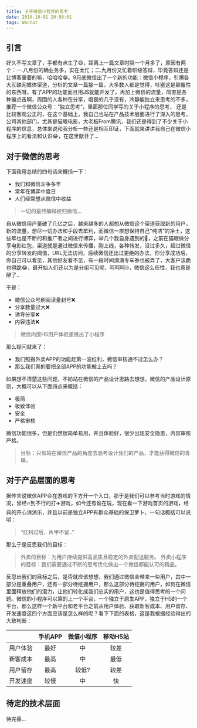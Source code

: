 ```yaml
---
title: 关于微信小程序的思考
date: 2016-10-01 20:09:01
tags: Wechat
---
```


## 引言
好久不写文章了，手都有点生了😄，距离上一篇文章时隔一个月多了，原因有两个：一.八月份的确业务多，实在太忙；二.九月份又忙着职级答辩，毕竟答辩还是比博客重要的嘛，哈哈哈😁。9月底微信出了一个新的功能：微信小程序，引爆各大互联网媒体渠道，分析的文章一篇接一篇，大多数人都是觉得，哇塞这是颠覆性的东西呀，有了APP的功能而且用JS就能开发了，再加上微信的流量，简直是各种骗点击啊，周围的人各种在分享，唱衰的几乎没有，冷静能独立来思考的不多，推荐一个微信公众号：“独立思考”，里面那位同学写的关于小程序的思考， 还是比较客观公正的，在这个基础上，我自己也站在产品技术层面进行了深入的思考，公司其他部门，尤其是猫眼电影，大老板From腾讯，我们还是得到了不少关于小程序的信息，总体来说和我分析一些还是相互印证，下面就来讲讲我自己在微信小程序上的看法和认识😂，在这里献丑了...

## 对于微信的思考
下面我用总结的四句话来概括一下：
* 我们和微信斗争多年
* 常年在博弈中度日
* 人们经常想从微信中收益

> 一切的最终解释权归微信...

自从微信用户量破了几亿之后，越来越多的人都想从微信这个渠道获取新的用户，新的流量，想尽一切办法和手段去牟利，而微信一直想保持自己“纯洁”的净土，这些年也是不断的和推广者之间进行博弈，举几个我自身遇到的🌰，之前在猫眼做分享电影红包，渠道就是通过微信来传播，刚上线，各种转发，没过多久，超过微信的分享转发的阈值，URL无法访问，后续微信还出过更绝的办法，你分享成功后，你自己可以看见，其他好友看不见，有一段时间滴滴专车券也被弄了，大客户该跪也得跪😂，最开始人们还以为是分组可见呢，呵呵呵🙄，微信这么任性，我也真是醉了..

于是：
* 微信公众号刷阅读量封号❌
* 分享数量过大❌
* 诱导分享❌
* 内容违法❌
> 微信内嵌H5用户体验差推出了小程序

那么疑问就来了：
* 我们照搬外卖APP的功能赶第一波红利，微信审核通不过怎么办？
* 那么我们真的要把全部APP的功能搬上去吗？

如果想不清楚这些问题，不妨站在微信的产品设计思路去想想，微信的产品设计原则，大概可以从下面四点来概括：
* 极简
* 极致体验
* 安全
* 严格审核

微信功能很多，但是仍然很简单易用，并且体验好，很少出现安全隐患，内容审核严格。
> 目标：只有站在微信产品的角度去思考设计我们的产品，才能获得微信的青睐。

## 对于产品层面的思考

据传言说微信APP会在游戏的下方开一个入口，那于是我们可以参考当时游戏的情况，曾经🔥到不行的打✈️游戏，如今还有谁在玩，现在看一下游戏首页的游戏，经典的开心消消乐，并且以前是独立APP有群众基础的保卫萝卜，一句话概括可以说明：

> “红利过后，片甲不留..”

那么于是反思我们的目标：

> 外卖的目标：为用户持续提供高品质且稳定的外卖配送服务。
> 外卖小程序的目标：我们需要通过不断的思考优化做出一个微信都能认可的精品。

反思出我们的目标之后，是否就应该想想，我们通过微信会带来一些用户，其中一部分是重叠用户，还有一部分待挖掘用户，那么这部分待挖掘的用户，如何在微信里面释放他们的潜力，让他们转化成我们忠实的用户，这也是值得思考的一个问题。微信的小程序可以算的上一个平台，一个独立于原生APP，独立于H5的一个平台，那么这样一个新平台和老平台之前从用户体验、获取新客成本、用户留存、开发速度这四个方面应该是怎么样的呢？看下下面的表格，这是我根据经验得出的大致判断：

|           | 手机APP    | 微信小程序 | 移动H5站  |
|:---------:|:---------:|:------:|:-----:|
|  用户体验  | 最好       | 中     | 较差    | 
|  新客成本  | 最高       | 中     | 最低    | 
|  用户留存  | 最高       | 较低?  | 较差  | 
|  开发速度  | 较慢       | 中     | 快  | 

## 待定的技术层面

待完善...
